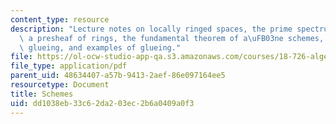 ```yaml
---
content_type: resource
description: "Lecture notes on locally ringed spaces, the prime spectrum of a ring,\
  \ a presheaf of rings, the fundamental theorem of a\uFB03ne schemes, schemes by\
  \ glueing, and examples of glueing."
file: https://ol-ocw-studio-app-qa.s3.amazonaws.com/courses/18-726-algebraic-geometry-spring-2009/dd1038eb33c62da203ec2b6a0409a0f3_MIT18_726s09_lec05_schemes.pdf
file_type: application/pdf
parent_uid: 48634407-a57b-9413-2aef-86e097164ee5
resourcetype: Document
title: Schemes
uid: dd1038eb-33c6-2da2-03ec-2b6a0409a0f3
---
```

